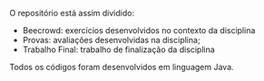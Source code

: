 O repositório está assim dividido:
- Beecrowd: exercícios desenvolvidos no contexto da disciplina
- Provas: avaliações desenvolvidas na disciplina;
- Trabalho Final: trabalho de finalização da disciplina

Todos os códigos foram desenvolvidos em linguagem Java.

